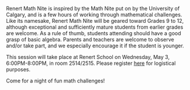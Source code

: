 Renert Math Nite is inspired by the Math Nite put on by the University of Calgary, and is a few hours of working through mathematical challenges. Like its namesake, Renert Math Nite will be geared toward Grades 9 to 12, although exceptional and sufficiently mature students from earlier grades are welcome. As a rule of thumb, students attending should have a good grasp of basic algebra. Parents and teachers are welcome to observe and/or take part, and we especially encourage it if the student is younger. 

This session will take place at Renert School on Wednesday, May 3, 6:00PM-8:00PM, in room 2514/2515. Please register <a href="https://forms.gle/whvTsigCQ9SuaodSA">here</a> for logistical purposes.


Come for a night of fun math challenges!
